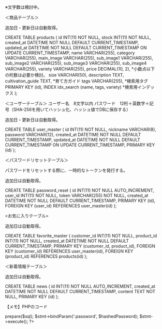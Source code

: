 ※文字数は検討中。

＜商品テーブル＞

追加日・更新日は自動取得。

CREATE TABLE products (
id INT(11) NOT NULL,
stock INT(11) NOT NULL,
created_at DATETIME NOT NULL DEFAULT CURRENT_TIMESTAMP,
updated_at DATETIME NOT NULL DEFAULT CURRENT_TIMESTAMP ON UPDATE CURRENT_TIMESTAMP,
name VARCHAR(255),
category VARCHAR(255),
main_image VARCHAR(255),
sub_image1 VARCHAR(255),
sub_image2 VARCHAR(255),
sub_image3 VARCHAR(255),
sub_image4 VARCHAR(255),
variety VARCHAR(255),
price DECIMAL(10, 2),  *小数点以下の桁数は必要か検討。
size VARCHAR(50),
description TEXT,
cultivation_guide TEXT, *育て方ガイド
tags VARCHAR(255), *検索用タグ
PRIMARY KEY (id),
INDEX idx_search (name, tags, variety) *検索用インデックス
);

＜ユーザーテーブル＞
ユーザー名　8文字以内
パスワード　12桁＋英数字＋記号（SHA-256を用いてハッシュ化、ハッシュ値でDBに保存する）

追加日・更新日は自動取得。

CREATE TABLE user_master (
id INT(11) NOT NULL,
nickname VARCHAR(8),
password VARCHAR(12),
created_at DATETIME NOT NULL DEFAULT CURRENT_TIMESTAMP,
updated_at DATETIME NOT NULL DEFAULT CURRENT_TIMESTAMP ON UPDATE CURRENT_TIMESTAMP,
PRIMARY KEY (id)
);

＜パスワードリセットテーブル＞

パスワードをリセットする際に、一時的なトークンを発行する。

追加日は自動取得。

CREATE TABLE password_reset (
id INT(11) NOT NULL AUTO_INCREMENT,
user_id INT(11) NOT NULL,
token VARCHAR(255) NOT NULL,
created_at DATETIME NOT NULL DEFAULT CURRENT_TIMESTAMP,
PRIMARY KEY (id),
FOREIGN KEY (user_id) REFERENCES user_master(id)
);

<お気に入りテーブル>

追加日は自動取得。

CREATE TABLE favorite_master (
customer_id INT(11) NOT NULL,
product_id INT(11) NOT NULL,
created_at DATETIME NOT NULL DEFAULT CURRENT_TIMESTAMP,
PRIMARY KEY (customer_id, product_id),
FOREIGN KEY (customer_id) REFERENCES user_master(id),
FOREIGN KEY (product_id) REFERENCES products(id)
);

＜新着情報テーブル＞

追加日は自動取得。

CREATE TABLE news (
id INT(11) NOT NULL AUTO_INCREMENT,
created_at DATETIME NOT NULL DEFAULT CURRENT_TIMESTAMP,
content TEXT NOT NULL,
PRIMARY KEY (id)
);

【メモ】PHPのコード

<?php
// パスワードのハッシュ化
$password = $_POST['password']; // ユーザーが入力したパスワード
$hashedPassword = password_hash($password, PASSWORD_DEFAULT);

// データベースにハッシュ化されたパスワードを保存
$sql = "INSERT INTO user_master (id, nickname, password, created_at, updated_at) VALUES (1, '**name**', :password, NOW(), NOW())";
$stmt = $pdo->prepare($sql);
$stmt->bindParam(':password', $hashedPassword);
$stmt->execute();
?>
